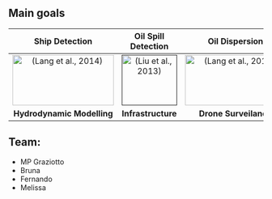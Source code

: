 ## Main goals
| Ship Detection | Oil Spill Detection | Oil Dispersion |
|:-:|:-:|:-:|
| [<img width="100%" height="100%" src="https://www.researchgate.net/profile/Haitao-Lang/publication/270769959/figure/fig1/AS:613919064334338@1523381119250/Typical-samples-of-challenges-for-both-ship-detection-and-category-recognition-in.png" alt="(Lang et al., 2014)" style="text-align: center; height: 100px; width:200;"/>](https://www.researchgate.net/publication/270769959_Hierarchical_ship_detection_and_recognition_with_high-resolution_polarimetric_synthetic_aperture_radar_imagery) | [<img width="100%" height="100%" src="https://www.researchgate.net/profile/Gui-Song_XIA/publication/281530593/figure/fig2/AS:284594248142856@1444863965040/Segmenting-SAR-images-of-a-pond-top-and-oil-spill-bottom-From-left-to-right.png" alt="(Liu et al., 2013)" style="text-align: center; height: 100px; width:100%;"/>]() | [<img width="100%" height="100%" src="https://www.researchgate.net/profile/Haitao-Lang/publication/270769959/figure/fig1/AS:613919064334338@1523381119250/Typical-samples-of-challenges-for-both-ship-detection-and-category-recognition-in.png" alt="(Lang et al., 2014)" style="text-align: center; height: 100px; width:200;"/>](https://www.researchgate.net/publication/281530593_SAR_Image_Segmentation_via_Non-local_Active_Contours) |
| **Hydrodynamic Modelling** | **Infrastructure** | **Drone Surveilance** |


                       
<!--
                       
                       
                       </td>
    <td width="(100/3)%"><img width="100%" height="100%" src="https://www.researchgate.net/profile/Gui-Song_XIA/publication/281530593/figure/fig2/AS:284594248142856@1444863965040/Segmenting-SAR-images-of-a-pond-top-and-oil-spill-bottom-From-left-to-right.png" alt="(Liu et al., 2013, SAR Image Segmentation via Non-local Active Contours)" style="text-align: center; height: 100px; width:100%;"/></td>
    <td width="(100/3)%"></td>
</tr>
</table>

<!--
| Ship Detection | Oil spill Detection | Oil Dispersion |
|----------------|---------------------|----------------|
| <div style="width:(100/3)%"><a  href="https://www.researchgate.net/publication/270769959_Hierarchical_ship_detection_and_recognition_with_high-resolution_polarimetric_synthetic_aperture_radar_imagery"><img src="https://www.researchgate.net/profile/Haitao-Lang/publication/270769959/figure/fig1/AS:613919064334338@1523381119250/Typical-samples-of-challenges-for-both-ship-detection-and-category-recognition-in.png" alt="(Lang et al., 2014, Hierarchical ship detection and recognition with high-resolution polarimetric synthetic aperture radar imagery)" style="text-align: center; height: 100px; width:100%;"/> </a></div> | <div style="width:(100/3)%"><a href="https://www.researchgate.net/publication/281530593_SAR_Image_Segmentation_via_Non-local_Active_Contours"> <img src="https://www.researchgate.net/profile/Gui-Song_XIA/publication/281530593/figure/fig2/AS:284594248142856@1444863965040/Segmenting-SAR-images-of-a-pond-top-and-oil-spill-bottom-From-left-to-right.png" alt="(Liu et al., 2013, SAR Image Segmentation via Non-local Active Contours)" style="text-align: center; height: 100px; width:100%;"/> </a></div> | <div style="width:(100/3)%"> c </div> | 
|<center>**Hydrodynamic modelling**</center> | <center>**Infrastructure**</center> | <center>**Drones Surveilance**</center> |
| d | e | f | 

## References

* Ship Detection: Lang, Haitao & Zhang, Jie & Zhang, Ting & Zhao, Di & Meng, Junmin. (2014). Hierarchical ship detection and recognition with high-resolution polarimetric synthetic aperture radar imagery. Journal of Applied Remote Sensing. 8. 083623. 10.1117/1.JRS.8.083623. 

* Oil Detection: Liu, Gang & Xia, Gui-Song & Yang, Wen. (2013). SAR Image Segmentation via Non-local Active Contours. International Geoscience and Remote Sensing Symposium (IGARSS). 10.1109/IGARSS.2014.6947294. 


<!-- 
SisMOM's AI Team homepage
[INPE' homepage](https://www.gov.br/inpe/pt-br)

## Coordination: Garcia
![Alt text](https://media.licdn.com/dms/image/C4E03AQHGWTSbVI0eLQ/profile-displayphoto-shrink_200_200/0/1516305289998?e=1718236800&v=beta&t=xaiBsbI7jk3lDJSdpLaUs129mpv4Q7RWkCvqDgJG12U)

HTML
| Old me | New me |
|---|---|
| <img src="http://www3.cptec.inpe.br/dimnt/wp-content/uploads/sites/3/2020/07/JOS%C3%89-ROBERTO-MOTTA-GARCIA.png" width="125" height="125"> | <img src="/img/JRMGarcia.jpeg" width="125" height="125"> |
-->

## Team:

*  MP Graziotto
*  Bruna
*  Fernando
*  Melissa 
